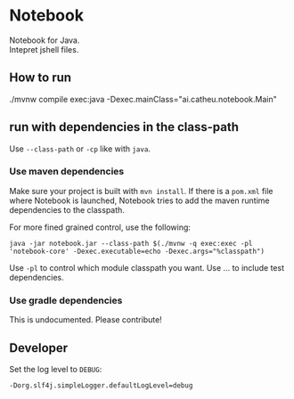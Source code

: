 # Notebook

Notebook for Java.   
Intepret jshell files.

## How to run

./mvnw compile exec:java -Dexec.mainClass="ai.catheu.notebook.Main"


## run with dependencies in the class-path

Use `--class-path` or `-cp` like with `java`.

### Use maven dependencies
Make sure your project is built with `mvn install`.
If there is a `pom.xml` file where Notebook is launched, Notebook tries to add the maven runtime dependencies to the classpath.

For more fined grained control, use the following: 
```
java -jar notebook.jar --class-path $(./mvnw -q exec:exec -pl 'notebook-core' -Dexec.executable=echo -Dexec.args="%classpath")
```
Use `-pl` to control which module classpath you want. Use ... to include test dependencies.


### Use gradle dependencies
This is undocumented. Please contribute!

## Developer
Set the log level to `DEBUG`: 
```
-Dorg.slf4j.simpleLogger.defaultLogLevel=debug
```
